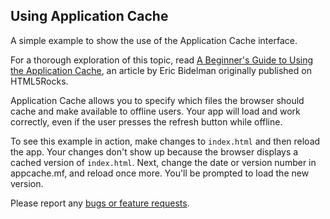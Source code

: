 ## Using Application Cache

A simple example to show the use of the Application Cache interface.

For a thorough exploration of this topic, read
[A Beginner's Guide to Using the Application
Cache](http://www.html5rocks.com/en/tutorials/appcache/beginner/),
an article by Eric Bidelman originally published on HTML5Rocks.

Application Cache allows you to specify which files the browser should cache
and make available to offline users. Your app will
load and work correctly, even if the user presses the refresh button while
offline.

To see this example in action, make changes to `index.html` and then reload
the app. Your changes don't show up because the browser displays a cached
version of `index.html`. Next, change the date or version number in
appcache.mf, and reload once more. You'll be prompted to load the new version.

Please report any [bugs or feature requests](http://dartbug.com/new).
